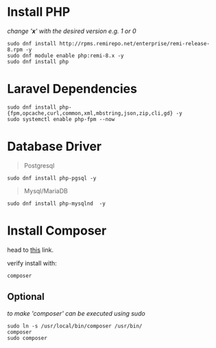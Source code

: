 # Install PHP
_change '__x__' with the desired version e.g. 1 or 0_
```
sudo dnf install http://rpms.remirepo.net/enterprise/remi-release-8.rpm -y
sudo dnf module enable php:remi-8.x -y
sudo dnf install php
```
# Laravel Dependencies
```
sudo dnf install php-{fpm,opcache,curl,common,xml,mbstring,json,zip,cli,gd} -y
sudo systemctl enable php-fpm --now
```
# Database Driver
> Postgresql
```
sudo dnf install php-pgsql -y
```
> Mysql/MariaDB
```
sudo dnf install php-mysqlnd  -y
```
# Install Composer
head to <a href="https://getcomposer.org/download/" target="_blank">this</a> link.

verify install with:
```
composer
```
## Optional
_to make 'composer' can be executed using sudo_
```
sudo ln -s /usr/local/bin/composer /usr/bin/
composer
sudo composer
```